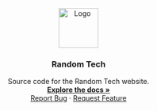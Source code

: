 <div align="center">
  <a href="https://github.com/Ma77h3hac83r/Random-Tech">
    <img src="images/random_tech_logo.png" alt="Logo" width="80" height="80">
  </a>

<h3 align="center">Random Tech</h3>

  <p align="center">
    Source code for the Random Tech website.
    <br />
    <a href="https://github.com/Ma77h3hac83r/Random-Tech"><strong>Explore the docs »</strong></a>
    <br />
    <!-- <a href="https://github.com/Ma77h3hac83r/Random-Tech">View Demo</a> -->
    <a href="https://github.com/Ma77h3hac83r/Random-Tech/issues/new?labels=bug&template=bug-report---.md">Report Bug</a>
    ·
    <a href="https://github.com/Ma77h3hac83r/Random-Tech/issues/new?labels=enhancement&template=feature-request---.md">Request Feature</a>
  </p>
</div>